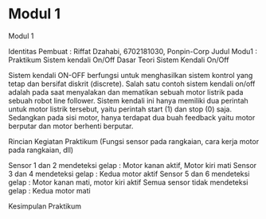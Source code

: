 # Modul 1
Modul 1

Identitas Pembuat : Riffat Dzahabi, 6702181030, Ponpin-Corp
Judul Modu1 : Praktikum Sistem kendali On/Off
Dasar Teori Sistem Kendali On/Off 

 Sistem kendali ON-OFF berfungsi untuk menghasilkan sistem kontrol yang tetap dan bersifat diskrit (discrete). Salah satu contoh sistem kendali on/off adalah pada saat menyalakan dan mematikan sebuah motor listrik pada sebuah robot line follower. Sistem kendali ini hanya memiliki dua perintah untuk motor listrik tersebut, yaitu perintah start (1) dan stop (0) saja. Sedangkan pada sisi motor, hanya terdapat dua buah feedback yaitu motor berputar dan motor berhenti berputar. 

Rincian Kegiatan Praktikum (Fungsi sensor pada rangkaian, cara kerja motor pada rangkaian, dll)

Sensor 1 dan 2 mendeteksi gelap : Motor kanan aktif, Motor kiri mati
Sensor 3 dan 4 mendeteksi gelap : Kedua motor aktif
Sensor 5 dan 6 mendeteksi gelap : Motor kanan mati, motor kiri aktif
Semua sensor tidak mendeteksi gelap : Kedua motor mati

Kesimpulan Praktikum

